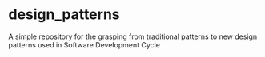 # design_patterns
A simple repository for the grasping from traditional patterns to new design patterns used in Software Development Cycle   

